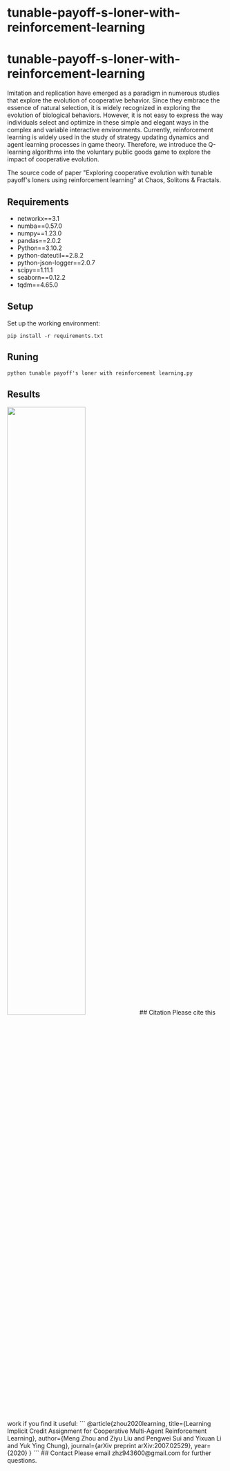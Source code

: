 # tunable-payoff-s-loner-with-reinforcement-learning
# tunable-payoff-s-loner-with-reinforcement-learning
Imitation and replication have emerged as a paradigm in numerous studies that explore the evolution of cooperative behavior. Since they embrace the essence of natural selection, it is widely recognized in exploring the evolution of biological behaviors. However, it is not easy to express the way individuals select and optimize in these simple and elegant ways in the complex and variable interactive environments. Currently, reinforcement learning is widely used in the study of strategy updating dynamics and agent learning processes in game theory. Therefore, we introduce the Q-learning algorithms into the voluntary public goods game to explore the impact of cooperative evolution.

The source code of paper "Exploring cooperative evolution with tunable payoff's loners using reinforcement learning" at Chaos, Solitons & Fractals.
## Requirements
* networkx==3.1
* numba==0.57.0
* numpy==1.23.0
* pandas==2.0.2
* Python==3.10.2
* python-dateutil==2.8.2
* python-json-logger==2.0.7
* scipy==1.11.1
* seaborn==0.12.2
* tqdm==4.65.0
## Setup
Set up the working environment:
```
pip install -r requirements.txt
```
## Runing
```
python tunable payoff's loner with reinforcement learning.py
```
## Results
<img src="imgs/tunable1.png" width="60%">
## Citation
 Please cite this work if you find it useful:
```
@article{zhou2020learning,
  title={Learning Implicit Credit Assignment for Cooperative Multi-Agent Reinforcement Learning}, 
  author={Meng Zhou and Ziyu Liu and Pengwei Sui and Yixuan Li and Yuk Ying Chung},
  journal={arXiv preprint arXiv:2007.02529},
  year={2020}
}
```
## Contact
Please email zhz943600@gmail.com for further questions.





